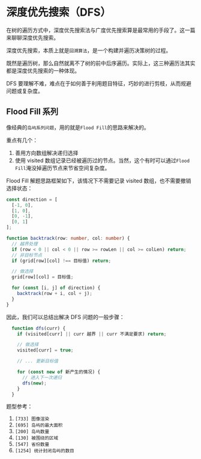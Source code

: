 # 深度优先搜索（DFS）

在树的遍历方式中，深度优先搜索法与广度优先搜索算是最常用的手段了。这一篇来聊聊深度优先搜索。

深度优先搜索，本质上就是`回溯算法`，是一个构建并遍历决策树的过程。

既然是遍历树，那么自然就离不了树的前中后序遍历。实际上，这三种遍历法其实都是深度优先搜索的一种体现。

DFS 要理解不难，难点在于如何善于利用题目特征，巧妙的进行剪枝，从而规避问题或复杂度。

## Flood Fill 系列

像经典的`岛屿系列问题`，用的就是`Flood Fill`的思路来解决的。

重点有几个：

1. 善用方向数组解决递归选择
2. 使用 visited 数组记录已经被遍历过的节点。当然，这个有时可以通过`Flood Fill`淹没掉遍历节点来节省空间复杂度。

Flood Fill 解题思路框架如下，该情况下不需要记录 visited 数组，也不需要撤销选择状态：

```ts
const direction = [
  [-1, 0],
  [1, 0],
  [0, -1],
  [0, 1]
];

function backtrack(row: number, col: number) {
  // 越界处理
  if (row < 0 || col < 0 || row >= rowLen || col >= colLen) return;
  // 非目标节点
  if (grid[row][col] !== 目标值) return;

  // 做选择
  grid[row][col] = 目标值;

  for (const [i, j] of direction) {
    backtrack(row + i, col + j);
  }
}
```

因此，我们可以总结出解决 DFS 问题的一般步骤：

```ts
  function dfs(curr) {
    if (visited[curr] || curr 越界 || curr 不满足要求) return;

    // 做选择
    visited[curr] = true;

    // ... 更新目标值

    for (const new of 新产生的情况) {
      // 进入下一次递归
      dfs(new);
    }
  }
```

题型参考：

1. `[733] 图像渲染`
2. `[695] 岛屿的最大面积`
3. `[200] 岛屿数量`
4. `[130] 被围绕的区域`
5. `[547] 省份数量`
6. `[1254] 统计封闭岛屿的数目`
